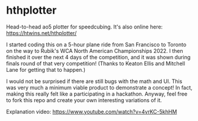 # hthplotter
Head-to-head ao5 plotter for speedcubing. It's also online here: https://htwins.net/hthplotter/

I started coding this on a 5-hour plane ride from San Francisco to Toronto on the way to Rubik's WCA North American Championships 2022. I then finished it over the next 4 days of the competition, and it was shown during finals round of that very competition! (Thanks to Keaton Ellis and Mitchell Lane for getting that to happen.)

I would not be surprised if there are still bugs with the math and UI. This was very much a minimum viable product to demonstrate a concept! In fact, making this really felt like a participating in a hackathon. Anyway, feel free to fork this repo and create your own interesting variations of it.

Explanation video: https://www.youtube.com/watch?v=4vrKC-5khHM
